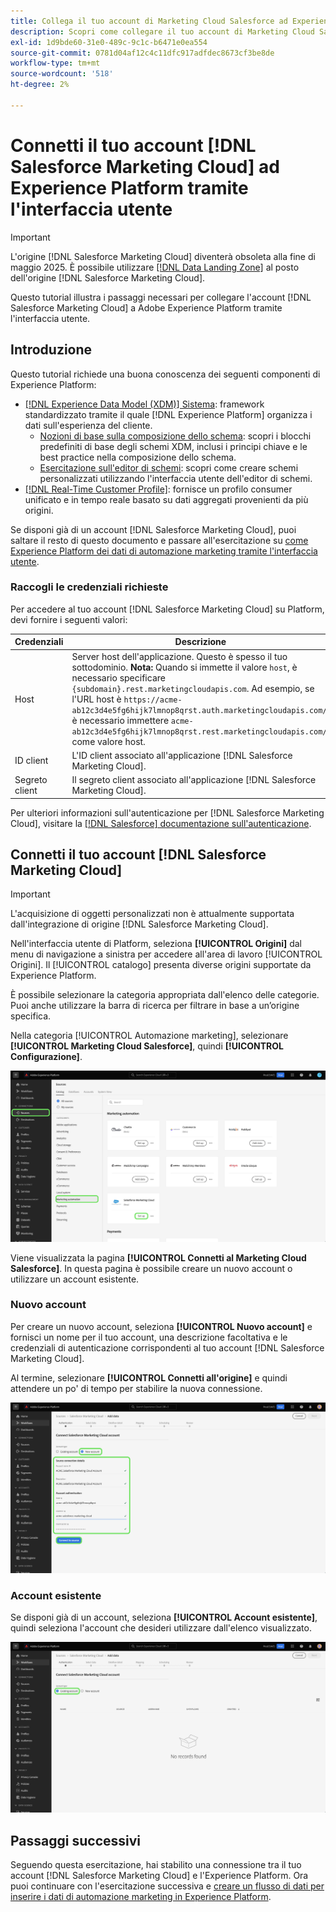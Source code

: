 ```yaml
---
title: Collega il tuo account di Marketing Cloud Salesforce ad Experience Platform tramite l’interfaccia utente
description: Scopri come collegare il tuo account di Marketing Cloud Salesforce ad Experience Platform tramite l’interfaccia utente.
exl-id: 1d9bde60-31e0-489c-9c1c-b6471e0ea554
source-git-commit: 0781d04af12c4c11dfc917adfdec8673cf3be8de
workflow-type: tm+mt
source-wordcount: '518'
ht-degree: 2%

---
```


# Connetti il tuo account [!DNL Salesforce Marketing Cloud] ad Experience Platform tramite l&#39;interfaccia utente

>[!IMPORTANT]
>
>L&#39;origine [!DNL Salesforce Marketing Cloud] diventerà obsoleta alla fine di maggio 2025. È possibile utilizzare [[!DNL Data Landing Zone]](../cloud-storage/data-landing-zone.md) al posto dell&#39;origine [!DNL Salesforce Marketing Cloud].

Questo tutorial illustra i passaggi necessari per collegare l&#39;account [!DNL Salesforce Marketing Cloud] a Adobe Experience Platform tramite l&#39;interfaccia utente.

## Introduzione

Questo tutorial richiede una buona conoscenza dei seguenti componenti di Experience Platform:

* [[!DNL Experience Data Model (XDM)] Sistema](../../../../../xdm/home.md): framework standardizzato tramite il quale [!DNL Experience Platform] organizza i dati sull&#39;esperienza del cliente.
   * [Nozioni di base sulla composizione dello schema](../../../../../xdm/schema/composition.md): scopri i blocchi predefiniti di base degli schemi XDM, inclusi i principi chiave e le best practice nella composizione dello schema.
   * [Esercitazione sull&#39;editor di schemi](../../../../../xdm/tutorials/create-schema-ui.md): scopri come creare schemi personalizzati utilizzando l&#39;interfaccia utente dell&#39;editor di schemi.
* [[!DNL Real-Time Customer Profile]](../../../../../profile/home.md): fornisce un profilo consumer unificato e in tempo reale basato su dati aggregati provenienti da più origini.

Se disponi già di un account [!DNL Salesforce Marketing Cloud], puoi saltare il resto di questo documento e passare all&#39;esercitazione su [come Experience Platform dei dati di automazione marketing tramite l&#39;interfaccia utente](../../dataflow/marketing-automation.md).

### Raccogli le credenziali richieste

Per accedere al tuo account [!DNL Salesforce Marketing Cloud] su Platform, devi fornire i seguenti valori:

| Credenziali | Descrizione |
| ---------- | ----------- |
| Host | Server host dell&#39;applicazione. Questo è spesso il tuo sottodominio. **Nota:** Quando si immette il valore `host`, è necessario specificare `{subdomain}.rest.marketingcloudapis.com`. Ad esempio, se l&#39;URL host è `https://acme-ab12c3d4e5fg6hijk7lmnop8qrst.auth.marketingcloudapis.com/`, è necessario immettere `acme-ab12c3d4e5fg6hijk7lmnop8qrst.rest.marketingcloudapis.com/` come valore host. |
| ID client | L&#39;ID client associato all&#39;applicazione [!DNL Salesforce Marketing Cloud]. |
| Segreto client | Il segreto client associato all&#39;applicazione [!DNL Salesforce Marketing Cloud]. |

Per ulteriori informazioni sull&#39;autenticazione per [!DNL Salesforce Marketing Cloud], visitare la [[!DNL Salesforce] documentazione sull&#39;autenticazione](https://developer.salesforce.com/docs/atlas.en-us.mc-apis.meta/mc-apis/authentication.htm).

## Connetti il tuo account [!DNL Salesforce Marketing Cloud]

>[!IMPORTANT]
>
>L&#39;acquisizione di oggetti personalizzati non è attualmente supportata dall&#39;integrazione di origine [!DNL Salesforce Marketing Cloud].

Nell&#39;interfaccia utente di Platform, seleziona **[!UICONTROL Origini]** dal menu di navigazione a sinistra per accedere all&#39;area di lavoro [!UICONTROL Origini]. Il [!UICONTROL catalogo] presenta diverse origini supportate da Experience Platform.

È possibile selezionare la categoria appropriata dall&#39;elenco delle categorie. Puoi anche utilizzare la barra di ricerca per filtrare in base a un’origine specifica.

Nella categoria [!UICONTROL Automazione marketing], selezionare **[!UICONTROL Marketing Cloud Salesforce]**, quindi **[!UICONTROL Configurazione]**.

![Catalogo origini con origine Marketing Cloud Salesforce selezionata.](../../../../images/tutorials/create/salesforce-marketing-cloud/catalog.png)

Viene visualizzata la pagina **[!UICONTROL Connetti al Marketing Cloud Salesforce]**. In questa pagina è possibile creare un nuovo account o utilizzare un account esistente.

### Nuovo account

Per creare un nuovo account, seleziona **[!UICONTROL Nuovo account]** e fornisci un nome per il tuo account, una descrizione facoltativa e le credenziali di autenticazione corrispondenti al tuo account [!DNL Salesforce Marketing Cloud].

Al termine, selezionare **[!UICONTROL Connetti all&#39;origine]** e quindi attendere un po&#39; di tempo per stabilire la nuova connessione.

![La nuova interfaccia dell&#39;account in cui è possibile autenticare un nuovo account per il Marketing Cloud Salesforce.](../../../../images/tutorials/create/salesforce-marketing-cloud/new.png)

### Account esistente

Se disponi già di un account, seleziona **[!UICONTROL Account esistente]**, quindi seleziona l&#39;account che desideri utilizzare dall&#39;elenco visualizzato.

![Interfaccia account esistente in cui è possibile effettuare la selezione da un elenco di account di Marketing Cloud Salesforce esistenti.](../../../../images/tutorials/create/salesforce-marketing-cloud/existing.png)

## Passaggi successivi

Seguendo questa esercitazione, hai stabilito una connessione tra il tuo account [!DNL Salesforce Marketing Cloud] e l&#39;Experience Platform. Ora puoi continuare con l&#39;esercitazione successiva e [creare un flusso di dati per inserire i dati di automazione marketing in Experience Platform](../../dataflow/marketing-automation.md).
